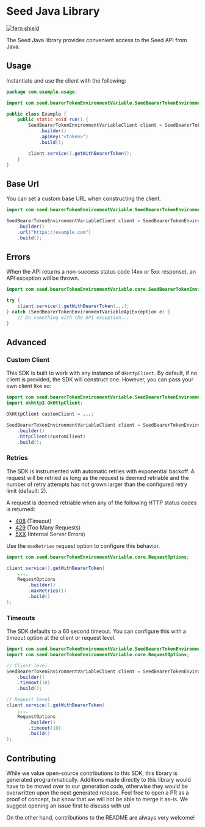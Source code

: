 # Seed Java Library

[![fern shield](https://img.shields.io/badge/%F0%9F%8C%BF-Built%20with%20Fern-brightgreen)](https://buildwithfern.com?utm_source=github&utm_medium=github&utm_campaign=readme&utm_source=Seed%2FJava)

The Seed Java library provides convenient access to the Seed API from Java.

## Usage

Instantiate and use the client with the following:

```java
package com.example.usage;

import com.seed.bearerTokenEnvironmentVariable.SeedBearerTokenEnvironmentVariableClient;

public class Example {
    public static void run() {
        SeedBearerTokenEnvironmentVariableClient client = SeedBearerTokenEnvironmentVariableClient
            .builder()
            .apiKey("<token>")
            .build();

        client.service().getWithBearerToken();
    }
}
```

## Base Url

You can set a custom base URL when constructing the client.

```java
import com.seed.bearerTokenEnvironmentVariable.SeedBearerTokenEnvironmentVariableClient;

SeedBearerTokenEnvironmentVariableClient client = SeedBearerTokenEnvironmentVariableClient
    .builder()
    .url("https://example.com")
    .build();
```

## Errors

When the API returns a non-success status code (4xx or 5xx response), an API exception will be thrown.

```java
import com.seed.bearerTokenEnvironmentVariable.core.SeedBearerTokenEnvironmentVariableApiException;

try {
    client.service().getWithBearerToken(...);
} catch (SeedBearerTokenEnvironmentVariableApiException e) {
    // Do something with the API exception...
}
```

## Advanced

### Custom Client

This SDK is built to work with any instance of `OkHttpClient`. By default, if no client is provided, the SDK will construct one. 
However, you can pass your own client like so:

```java
import com.seed.bearerTokenEnvironmentVariable.SeedBearerTokenEnvironmentVariableClient;
import okhttp3.OkHttpClient;

OkHttpClient customClient = ...;

SeedBearerTokenEnvironmentVariableClient client = SeedBearerTokenEnvironmentVariableClient
    .builder()
    .httpClient(customClient)
    .build();
```

### Retries

The SDK is instrumented with automatic retries with exponential backoff. A request will be retried as long
as the request is deemed retriable and the number of retry attempts has not grown larger than the configured
retry limit (default: 2).

A request is deemed retriable when any of the following HTTP status codes is returned:

- [408](https://developer.mozilla.org/en-US/docs/Web/HTTP/Status/408) (Timeout)
- [429](https://developer.mozilla.org/en-US/docs/Web/HTTP/Status/429) (Too Many Requests)
- [5XX](https://developer.mozilla.org/en-US/docs/Web/HTTP/Status/500) (Internal Server Errors)

Use the `maxRetries` request option to configure this behavior.

```java
import com.seed.bearerTokenEnvironmentVariable.core.RequestOptions;

client.service().getWithBearerToken(
    ...,
    RequestOptions
        .builder()
        .maxRetries(1)
        .build()
);
```

### Timeouts

The SDK defaults to a 60 second timeout. You can configure this with a timeout option at the client or request level.

```java
import com.seed.bearerTokenEnvironmentVariable.SeedBearerTokenEnvironmentVariableClient;
import com.seed.bearerTokenEnvironmentVariable.core.RequestOptions;

// Client level
SeedBearerTokenEnvironmentVariableClient client = SeedBearerTokenEnvironmentVariableClient
    .builder()
    .tiemout(10)
    .build();

// Request level
client.service().getWithBearerToken(
    ...,
    RequestOptions
        .builder()
        .timeout(10)
        .build()
);
```

## Contributing

While we value open-source contributions to this SDK, this library is generated programmatically.
Additions made directly to this library would have to be moved over to our generation code,
otherwise they would be overwritten upon the next generated release. Feel free to open a PR as
a proof of concept, but know that we will not be able to merge it as-is. We suggest opening
an issue first to discuss with us!

On the other hand, contributions to the README are always very welcome!